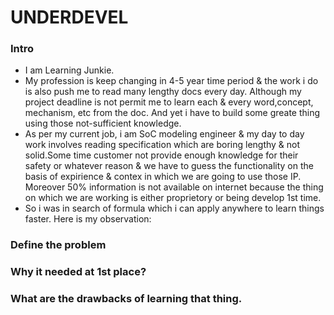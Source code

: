 # UNDERDEVEL
### Intro
- I am Learning Junkie.
- My profession is keep changing in 4-5  year time period & the work i do is also push me to read many lengthy docs every day. Although my project deadline is not permit me to learn each & every word,concept, mechanism, etc from the doc. And yet i have to build some greate thing using those not-sufficient knowledge.
- As per my current job, i am SoC modeling engineer & my day to day work involves reading specification which are boring lengthy & not solid.Some time customer not provide enough knowledge for their safety or whatever reason & we have to guess the functionality on the basis of expirience & contex in which we are going to use those IP. Moreover 50% information is not available on internet because the thing on which we are working is either proprietory or being develop 1st time.
- So i was in search of formula which i can apply anywhere to learn things faster. Here is my observation:
### Define the problem

### Why it needed at 1st place?

### What are the drawbacks of learning that thing.

